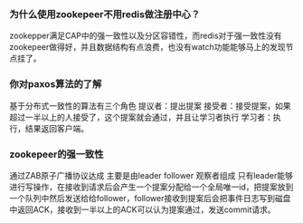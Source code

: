 
### 为什么使用zookepeer不用redis做注册中心？
zookepper满足CAP中的强一致性以及分区容错性，而redis对于强一致性没有zookepeer做得好，并且数据结构有点浪费，也没有watch功能能够马上的发现节点挂了。
### 你对paxos算法的了解
基于分布式一致性的算法有三个角色
提议者：提出提案
接受者：接受提案，如果超过一半以上的人接受了，这个提案就会通过，并且让学习者执行
学习者：执行，结果返回客户端。
### zookepeer的强一致性
通过ZAB原子广播协议达成
主要是由leader follower 观察者组成
只有leader能够进行写操作，在接收到请求后会产生一个提案分配给一个全局唯一id，把提案放到一个队列中然后发送给给follower，follower接收到提案后会把事件日志写到磁盘中返回ACK，接收到一半以上的ACK可以认为提案通过，发送commit请求。

